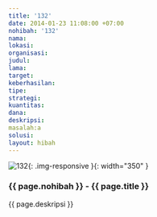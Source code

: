 ```yaml
---
title: '132'
date: 2014-01-23 11:08:00 +07:00
nohibah: '132'
nama:
lokasi:
organisasi:
judul:
lama:
target:
keberhasilan:
tipe:
strategi:
kuantitas:
dana:
deskripsi:
masalah:a
solusi:
layout: hibah
---
```


![132](/static/img/hibahcms/132.png){: .img-responsive }{: width="350" }

### {{ page.nohibah }} - {{ page.title }}

{{ page.deskripsi }}
